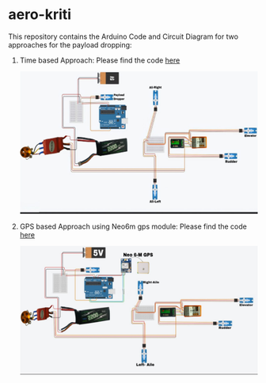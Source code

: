 # aero-kriti

This repository contains the Arduino Code and Circuit Diagram for two approaches for the payload dropping:
1. Time based Approach: Please find the code [here](arduino_servo.ino)
   
   ![](time_circuit.jpg)

2. GPS based Approach using Neo6m gps module: Please find the code [here](neo6_sevo.ino)

   ![](neo6m_circuit.jpg)
